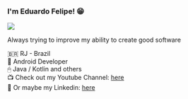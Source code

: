 <h3>I'm Eduardo Felipe! 😁</h3>  

![](https://komarev.com/ghpvc/?username=edufelip)  

Always trying to improve my ability to create good software

🇧🇷 RJ - Brazil  
📱 Android Developer   
🖱 Java / Kotlin and others  
📺 Check out my Youtube Channel: [here](https://www.youtube.com/channel/UCYcwwX7nDU_U0FP-TsXMwVg)  
🏢 Or maybe my Linkedin: [here](https://www.linkedin.com/in/eduardo-felipe-dev)  
